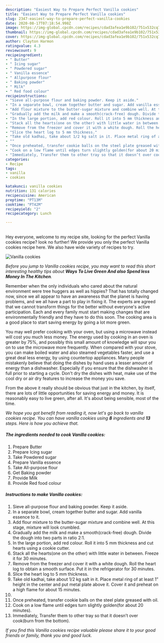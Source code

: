 ```yaml
---
description: "Easiest Way to Prepare Perfect Vanilla cookies"
title: "Easiest Way to Prepare Perfect Vanilla cookies"
slug: 2347-easiest-way-to-prepare-perfect-vanilla-cookies
date: 2020-08-17T07:18:54.998Z
image: https://img-global.cpcdn.com/recipes/cdad3afea1e9b102/751x532cq70/vanilla-cookies-recipe-main-photo.jpg
thumbnail: https://img-global.cpcdn.com/recipes/cdad3afea1e9b102/751x532cq70/vanilla-cookies-recipe-main-photo.jpg
cover: https://img-global.cpcdn.com/recipes/cdad3afea1e9b102/751x532cq70/vanilla-cookies-recipe-main-photo.jpg
author: Clayton Harmon
ratingvalue: 4.3
reviewcount: 9
recipeingredient:
- " Butter"
- " Icing sugar"
- " Powdered sugar"
- " Vanilla essence"
- " Allpurpose flour"
- " Baking powder"
- " Milk"
- " Red food colour"
recipeinstructions:
- "Sieve all-purpose flour and baking powder. Keep it aside."
- "In a separate bowl, cream together butter and sugar. Add vanilla essence to it."
- "Add flour mixture to the butter-sugar mixture and combine well. At this stage, mixture will look crumbled."
- "Gradually add the milk and make a smooth(crack-free) dough. Divide the dough into two parts in ratio 2:1."
- "In the large portion, add red colour. Roll it into 5 mm thickness and cut hearts using a cookie cutter."
- "Stack all the hearts(one on the other) with little water in between. Freeze it for 30 minutes."
- "Remove from the freezer and cover it with a white dough. Roll the heart log to obtain a smooth surface. Put it in the refrigerator for 30 minutes."
- "Slice the heart log to 5 mm thickness."
- "Take old kadhai, take about 1/2 kg salt in it. Place metal ring of at least 1” height in the center and put metal plate above it. Cover it and preheat on a high flame for about 15 minutes."
- ""
- "Once preheated, transfer cookie balls on the steel plate greased with oil."
- "Cook on a low flame until edges turn slightly golden(for about 20 minutes)."
- "Immediately, Transfer them to other tray so that it doesn’t over cook(burn from the bottom)."
categories:
- Recipe
tags:
- vanilla
- cookies

katakunci: vanilla cookies 
nutrition: 131 calories
recipecuisine: American
preptime: "PT13M"
cooktime: "PT42M"
recipeyield: "2"
recipecategory: Lunch

---
```

<br>
Hey everyone, welcome to my recipe site, looking for the perfect Vanilla cookies recipe? look no further! We provide you only the perfect Vanilla cookies recipe here. We also have wide variety of recipes to try.
<br>


![Vanilla cookies](https://img-global.cpcdn.com/recipes/cdad3afea1e9b102/751x532cq70/vanilla-cookies-recipe-main-photo.jpg)

<i>Before you jump to Vanilla cookies recipe, you may want to read this short interesting healthy tips about 
<strong>Ways To Live Green And also Spend less Money In The Kitchen</strong>.</i>
</br>

Remember when the only individuals who cared about the natural environment were tree huggers as well as hippies? That has totally changed now, since we all appear to have an awareness that the planet is having problems, and we all have a part to play in fixing it. The experts are agreed that we cannot transform things for the better without everyone's active participation. Each and every family must start making changes that are environmentally friendly and they have to do this soon. The cooking area is a good place to start saving energy by going a lot more green.

You may well prefer cooking with your oven, but using a microwave instead will cost you much less money. The energy used by cooking in an oven is greater by 75%, and possibly this small amount of knowledge will spur you on to use the microwave more frequently. When compared with your stove, you can make boiled water and also steamed vegetables faster, and use a great deal less energy, by using countertop appliances. Many people mistakenly believe that doing the dishes by hand uses a lesser amount of energy than a dishwasher. Especially if you ensure that the dishwasher is full prior to starting a cycle. Don't dry the dishes with heat, make use of the cool dry or air dry features to increase the money you save.

From the above it really should be obvious that just in the kitchen, by itself, there are lots of little opportunities for saving energy and money. It is reasonably easy to live green, after all. It's about being sensible, most of the time.


<i>We hope you got benefit from reading it, now let's go back to vanilla cookies recipe. You can have vanilla cookies using <strong>8</strong> ingredients and <strong>13</strong> steps. Here is how you achieve that.
</i>

##### The ingredients needed to cook Vanilla cookies:

1. Prepare  Butter
1. Prepare  Icing sugar
1. Take  Powdered sugar
1. Prepare  Vanilla essence
1. Take  All-purpose flour
1. Get  Baking powder
1. Provide  Milk
1. Provide  Red food colour


##### Instructions to make Vanilla cookies:

1. Sieve all-purpose flour and baking powder. Keep it aside.
1. In a separate bowl, cream together butter and sugar. Add vanilla essence to it.
1. Add flour mixture to the butter-sugar mixture and combine well. At this stage, mixture will look crumbled.
1. Gradually add the milk and make a smooth(crack-free) dough. Divide the dough into two parts in ratio 2:1.
1. In the large portion, add red colour. Roll it into 5 mm thickness and cut hearts using a cookie cutter.
1. Stack all the hearts(one on the other) with little water in between. Freeze it for 30 minutes.
1. Remove from the freezer and cover it with a white dough. Roll the heart log to obtain a smooth surface. Put it in the refrigerator for 30 minutes.
1. Slice the heart log to 5 mm thickness.
1. Take old kadhai, take about 1/2 kg salt in it. Place metal ring of at least 1” height in the center and put metal plate above it. Cover it and preheat on a high flame for about 15 minutes.
1. 
1. Once preheated, transfer cookie balls on the steel plate greased with oil.
1. Cook on a low flame until edges turn slightly golden(for about 20 minutes).
1. Immediately, Transfer them to other tray so that it doesn’t over cook(burn from the bottom).


<i>If you find this Vanilla cookies recipe valuable please share it to your good friends or family, thank you and good luck.</i>
